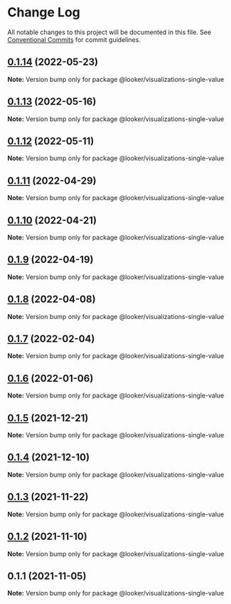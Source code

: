 # Change Log

All notable changes to this project will be documented in this file.
See [Conventional Commits](https://conventionalcommits.org) for commit guidelines.

## [0.1.14](https://github.com/looker-open-source/components/compare/@looker/visualizations-single-value@0.1.13...@looker/visualizations-single-value@0.1.14) (2022-05-23)

**Note:** Version bump only for package @looker/visualizations-single-value





## [0.1.13](https://github.com/looker-open-source/components/compare/@looker/visualizations-single-value@0.1.12...@looker/visualizations-single-value@0.1.13) (2022-05-16)

**Note:** Version bump only for package @looker/visualizations-single-value





## [0.1.12](https://github.com/looker-open-source/components/compare/@looker/visualizations-single-value@0.1.11...@looker/visualizations-single-value@0.1.12) (2022-05-11)

**Note:** Version bump only for package @looker/visualizations-single-value





## [0.1.11](https://github.com/looker-open-source/components/compare/@looker/visualizations-single-value@0.1.10...@looker/visualizations-single-value@0.1.11) (2022-04-29)

**Note:** Version bump only for package @looker/visualizations-single-value





## [0.1.10](https://github.com/looker-open-source/components/compare/@looker/visualizations-single-value@0.1.9...@looker/visualizations-single-value@0.1.10) (2022-04-21)

**Note:** Version bump only for package @looker/visualizations-single-value





## [0.1.9](https://github.com/looker-open-source/components/compare/@looker/visualizations-single-value@0.1.8...@looker/visualizations-single-value@0.1.9) (2022-04-19)

**Note:** Version bump only for package @looker/visualizations-single-value





## [0.1.8](https://github.com/looker-open-source/components/compare/@looker/visualizations-single-value@0.1.7...@looker/visualizations-single-value@0.1.8) (2022-04-08)

**Note:** Version bump only for package @looker/visualizations-single-value





## [0.1.7](https://github.com/looker-open-source/components/compare/@looker/visualizations-single-value@0.1.6...@looker/visualizations-single-value@0.1.7) (2022-02-04)

**Note:** Version bump only for package @looker/visualizations-single-value





## [0.1.6](https://github.com/looker-open-source/components/compare/@looker/visualizations-single-value@0.1.5...@looker/visualizations-single-value@0.1.6) (2022-01-06)

**Note:** Version bump only for package @looker/visualizations-single-value





## [0.1.5](https://github.com/looker-open-source/components/compare/@looker/visualizations-single-value@0.1.4...@looker/visualizations-single-value@0.1.5) (2021-12-21)

**Note:** Version bump only for package @looker/visualizations-single-value





## [0.1.4](https://github.com/looker-open-source/components/compare/@looker/visualizations-single-value@0.1.3...@looker/visualizations-single-value@0.1.4) (2021-12-10)

**Note:** Version bump only for package @looker/visualizations-single-value





## [0.1.3](https://github.com/looker-open-source/components/compare/@looker/visualizations-single-value@0.1.2...@looker/visualizations-single-value@0.1.3) (2021-11-22)

**Note:** Version bump only for package @looker/visualizations-single-value





## [0.1.2](https://github.com/looker-open-source/components/compare/@looker/visualizations-single-value@0.1.1...@looker/visualizations-single-value@0.1.2) (2021-11-10)

**Note:** Version bump only for package @looker/visualizations-single-value





## 0.1.1 (2021-11-05)

**Note:** Version bump only for package @looker/visualizations-single-value
